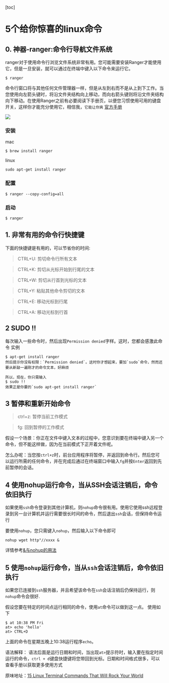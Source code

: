 
[toc]

# 5个给你惊喜的linux命令

## 0. 神器-ranger:命令行导航文件系统

ranger对于使用命令行浏览文件系统非常有用。您可能需要安装Ranger才能使用它，但是一旦安装，就可以通过在终端中键入以下命令来运行它。
```
$ ranger
```
命令行窗口将与其他任何文件管理器一样，但是从左到右而不是从上到下工作。当您使用向左箭头键时，将沿文件夹结构向上移动，而向右箭头键则将沿文件夹结构向下移动。在使用Ranger之前有必要阅读下手册页，以便您习惯使用可用的键盘开关，这样你才能充分使用它，相信我，`它能让你爽`
[官方手册](https://github.com/ranger/ranger/wiki/Official-user-guide)

![](https://p3-juejin.byteimg.com/tos-cn-i-k3u1fbpfcp/d0c6ed03dc8c4424b9ba7007900284e0~tplv-k3u1fbpfcp-zoom-1.image)

### 安装
mac
```
$ brew install ranger
```
linux
```
sudo apt-get install ranger
```
### 配置
```
$ ranger --copy-config=all
```
### 启动
```
$ ranger
```
## 1. 非常有用的命令行快捷键

下面的快捷键是有用的，可以节省你的时间:

> CTRL+U: 剪切命令行所有文本  

> CTRL+K: 剪切从光标开始到行尾的文本

> CTRL+W: 剪切从行首到光标的文本

> CTRL+Y: 粘贴其他命令剪切的文本

> CTRL+E: 移动光标到行尾

> CTRL+A: 移动光标到行首

## 2 SUDO !!
每次输入一些命令时，然后出现`Permission denied`字样。这时，您都会感激此命令
实例
```
$ apt-get install ranger
然后提示你没有权限：`Permission denied`。这时你才想起来，要加`sudo`命令，然而还要从新敲一遍刚才的命令文本，好麻烦

所以，现在，你只需输入
$ sudo !!
效果正是你要的`sudo apt-get install ranger`
```

## 3 暂停和重新开始命令

> ctrl+z: 暂停当前工作模式

> fg: 回到暂停的工作模式

假设一个场景：你正在文件中键入文本的过程中，您意识到要在终端中键入另一个命令，但不能这样做，因为在当前模式下正开着文件呢。

怎么办呢：当您按`ctrl+z`时，前台应用程序将暂停，并返回到命令行。然后您可以运行所需的任何命令，并在完成后通过在终端窗口中输入`fg`并按`Enter`返回到先前暂停的会话。


## 4 使用nohup运行命令，当从SSH会话注销后，命令依旧执行

如果使用`ssh`命令登录到其他计算机，则`nohup`命令很有用。使用它使用ssh远程登录到另一台计算机并运行需要很长时间的命令，然后退出`ssh`会话，但保持命令运行

要使用`nohup`，您只需键入`nohup`，然后输入以下命令即可
```
nohup wget http"//xxxx &
```

详情参考[&与nohup的用法](https://zhuanlan.zhihu.com/p/59297350)

## 5 使用`nohup`运行命令，当从`ssh`会话注销后，命令依旧执行

如果您已连接到`ssh`服务器，并且希望该命令在`ssh`会话注销后仍保持运行，则`nohup`命令会很好.

假设您要在特定的时间点运行相同的命令，使用`at`命令可以做到这一点。 使用如下
```
$ at 10:38 PM Fri
at> echo 'hello'
at> CTRL+D
```
上面的命令在星期五晚上10:38运行程序`echo`。

语法解释：
语法后面是运行日期和时间，当出现`at>`提示符时，输入要在指定时间运行的命令，`ctrl + d`键盘快捷键将您带回到光标。日期和时间格式很多，可以查看手册以获取更多使用方式

原味地址：[15 Linux Terminal Commands That Will Rock Your World](https://www.lifewire.com/linux-terminal-commands-rock-your-world-2201165)
